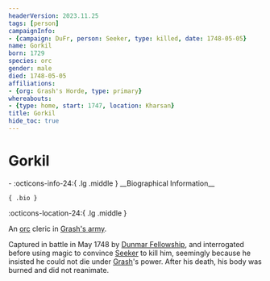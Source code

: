 ```yaml
---
headerVersion: 2023.11.25
tags: [person]
campaignInfo:
- {campaign: DuFr, person: Seeker, type: killed, date: 1748-05-05}
name: Gorkil
born: 1729
species: orc
gender: male
died: 1748-05-05
affiliations:
- {org: Grash's Horde, type: primary}
whereabouts:
- {type: home, start: 1747, location: Kharsan}
title: Gorkil
hide_toc: true
---
```

# Gorkil
<div class="grid cards ext-narrow-margin ext-one-column" markdown>
- :octicons-info-24:{ .lg .middle } __Biographical Information__

    { .bio }

</div>



:octicons-location-24:{ .lg .middle }   


An [orc](<../../species/children-of-the-embodied-gods/orcs/orcs.md>) cleric in [Grash's army](<../../groups/orc-hordes/grash-s-horde.md>). 


Captured in battle in May 1748 by [Dunmar Fellowship](<../pcs/dunmar-fellowship/dunmar-fellowship.md>), and interrogated before using magic to convince [Seeker](<../pcs/dunmar-fellowship/seeker.md>) to kill him, seemingly because he insisted he could not die under [Grash](<../other-nonhumans/grash.md>)'s power. After his death, his body was burned and did not reanimate. 
